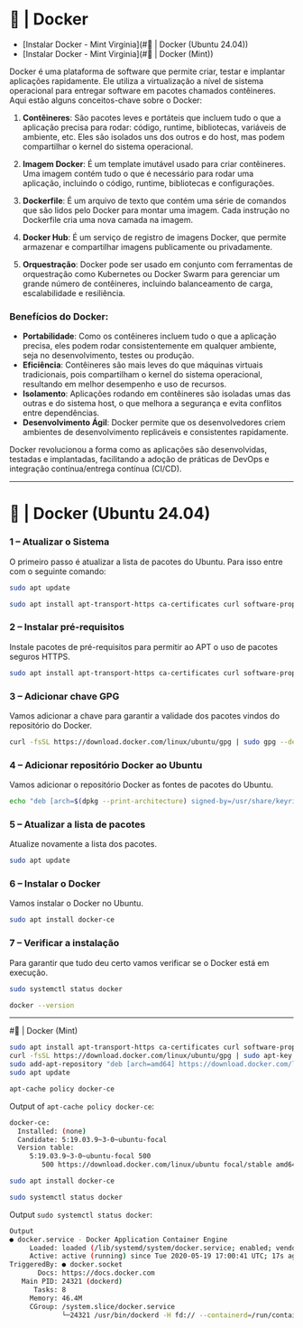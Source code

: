 # 🐋 | Docker

- [Instalar Docker - Mint Virginia](#🐋  | Docker (Ubuntu 24.04))
- [Instalar Docker - Mint Virginia](#🐋  | Docker (Mint))

Docker é uma plataforma de software que permite criar, testar e implantar aplicações rapidamente. Ele utiliza a virtualização a nível de sistema operacional para entregar software em pacotes chamados contêineres. Aqui estão alguns conceitos-chave sobre o Docker:

1. **Contêineres**: São pacotes leves e portáteis que incluem tudo o que a aplicação precisa para rodar: código, runtime, bibliotecas, variáveis de ambiente, etc. Eles são isolados uns dos outros e do host, mas podem compartilhar o kernel do sistema operacional.

2. **Imagem Docker**: É um template imutável usado para criar contêineres. Uma imagem contém tudo o que é necessário para rodar uma aplicação, incluindo o código, runtime, bibliotecas e configurações.

3. **Dockerfile**: É um arquivo de texto que contém uma série de comandos que são lidos pelo Docker para montar uma imagem. Cada instrução no Dockerfile cria uma nova camada na imagem.

4. **Docker Hub**: É um serviço de registro de imagens Docker, que permite armazenar e compartilhar imagens publicamente ou privadamente.

5. **Orquestração**: Docker pode ser usado em conjunto com ferramentas de orquestração como Kubernetes ou Docker Swarm para gerenciar um grande número de contêineres, incluindo balanceamento de carga, escalabilidade e resiliência.

### Benefícios do Docker:

- **Portabilidade**: Como os contêineres incluem tudo o que a aplicação precisa, eles podem rodar consistentemente em qualquer ambiente, seja no desenvolvimento, testes ou produção.
- **Eficiência**: Contêineres são mais leves do que máquinas virtuais tradicionais, pois compartilham o kernel do sistema operacional, resultando em melhor desempenho e uso de recursos.
- **Isolamento**: Aplicações rodando em contêineres são isoladas umas das outras e do sistema host, o que melhora a segurança e evita conflitos entre dependências.
- **Desenvolvimento Ágil**: Docker permite que os desenvolvedores criem ambientes de desenvolvimento replicáveis e consistentes rapidamente.

Docker revolucionou a forma como as aplicações são desenvolvidas, testadas e implantadas, facilitando a adoção de práticas de DevOps e integração contínua/entrega contínua (CI/CD).

----

# 🐋  | Docker (Ubuntu 24.04)

### 1 – Atualizar o Sistema
O primeiro passo é atualizar a lista de pacotes do Ubuntu. Para isso entre com o seguinte comando:

```bash
sudo apt update
```

```bash
sudo apt install apt-transport-https ca-certificates curl software-properties-common -y
```

### 2 – Instalar pré-requisitos
Instale pacotes de pré-requisitos para permitir ao APT o uso de pacotes seguros HTTPS.

```bash
sudo apt install apt-transport-https ca-certificates curl software-properties-common
```

### 3 – Adicionar chave GPG
Vamos adicionar a chave para garantir a validade dos pacotes vindos do repositório do Docker.

```bash
curl -fsSL https://download.docker.com/linux/ubuntu/gpg | sudo gpg --dearmor -o /usr/share/keyrings/docker-archive-keyring.gpg
```

### 4 – Adicionar repositório Docker ao Ubuntu
Vamos adicionar o repositório Docker as fontes de pacotes do Ubuntu.

```bash
echo "deb [arch=$(dpkg --print-architecture) signed-by=/usr/share/keyrings/docker-archive-keyring.gpg] https://download.docker.com/linux/ubuntu $(lsb_release -cs) stable" | sudo tee /etc/apt/sources.list.d/docker.list > /dev/null
```

### 5 – Atualizar a lista de pacotes
Atualize novamente a lista dos pacotes.

```bash
sudo apt update
```

### 6 – Instalar o Docker
Vamos instalar o Docker no Ubuntu.

```bash
sudo apt install docker-ce
```

### 7 – Verificar a instalação
Para garantir que tudo deu certo vamos verificar se o Docker está em execução.

```bash
sudo systemctl status docker

docker --version
```

----

#🐋  | Docker (Mint)

```bash
sudo apt install apt-transport-https ca-certificates curl software-properties-common
curl -fsSL https://download.docker.com/linux/ubuntu/gpg | sudo apt-key add -
sudo add-apt-repository "deb [arch=amd64] https://download.docker.com/linux/ubuntu focal stable"
sudo apt update
```

```bash
apt-cache policy docker-ce
```

Output of `apt-cache policy docker-ce`:

```bash
docker-ce:
  Installed: (none)
  Candidate: 5:19.03.9~3-0~ubuntu-focal
  Version table:
     5:19.03.9~3-0~ubuntu-focal 500
        500 https://download.docker.com/linux/ubuntu focal/stable amd64 Packages

```

```bash
sudo apt install docker-ce
```

```bash
sudo systemctl status docker
```

Output `sudo systemctl status docker`:
```bash
Output
● docker.service - Docker Application Container Engine
     Loaded: loaded (/lib/systemd/system/docker.service; enabled; vendor preset: enabled)
     Active: active (running) since Tue 2020-05-19 17:00:41 UTC; 17s ago
TriggeredBy: ● docker.socket
       Docs: https://docs.docker.com
   Main PID: 24321 (dockerd)
      Tasks: 8
     Memory: 46.4M
     CGroup: /system.slice/docker.service
             └─24321 /usr/bin/dockerd -H fd:// --containerd=/run/containerd/containerd.sock
```
